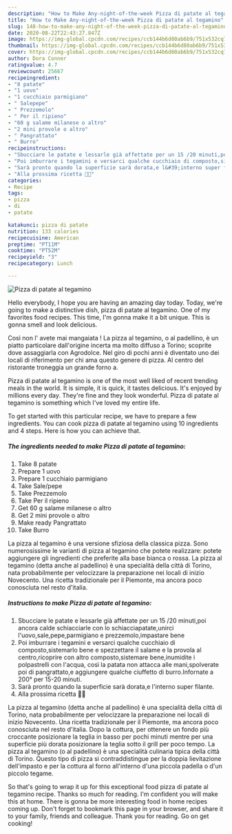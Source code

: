 ```yaml
---
description: "How to Make Any-night-of-the-week Pizza di patate al tegamino"
title: "How to Make Any-night-of-the-week Pizza di patate al tegamino"
slug: 148-how-to-make-any-night-of-the-week-pizza-di-patate-al-tegamino
date: 2020-08-22T22:43:27.847Z
image: https://img-global.cpcdn.com/recipes/ccb144b6d80ab6b9/751x532cq70/pizza-di-patate-al-tegamino-recipe-main-photo.jpg
thumbnail: https://img-global.cpcdn.com/recipes/ccb144b6d80ab6b9/751x532cq70/pizza-di-patate-al-tegamino-recipe-main-photo.jpg
cover: https://img-global.cpcdn.com/recipes/ccb144b6d80ab6b9/751x532cq70/pizza-di-patate-al-tegamino-recipe-main-photo.jpg
author: Dora Conner
ratingvalue: 4.7
reviewcount: 25667
recipeingredient:
- "8 patate"
- "1 uovo"
- "1 cucchiaio parmigiano"
- " Salepepe"
- " Prezzemolo"
- " Per il ripieno"
- "60 g salame milanese o altro"
- "2 mini provole o altro"
- " Pangrattato"
- " Burro"
recipeinstructions:
- "Sbucciare le patate e lessarle già affettate per un 15 /20 minuti,poi ancora calde schiacciarle con lo schiacciapatate,unirci l&#39;uovo,sale,pepe,parmigiano e prezzemolo,impastare bene"
- "Poi imburrare i tegamini e versarci qualche cucchiaio di composto,sistemarlo bene e spezzettare il salame e la provola al centro,ricoprire con altro composto,sistemare bene,inumidite i polpastrelli con l&#39;acqua, così la patata non attacca alle mani,spolverate poi di pangrattato,e aggiungere qualche ciuffetto di burro.Infornate a 200° per 15-20 minuti."
- "Sarà pronto quando la superficie sarà dorata,e l&#39;interno super filante."
- "Alla prossima ricetta 👩‍🍳"
categories:
- Recipe
tags:
- pizza
- di
- patate

katakunci: pizza di patate 
nutrition: 133 calories
recipecuisine: American
preptime: "PT11M"
cooktime: "PT52M"
recipeyield: "3"
recipecategory: Lunch

---
```



![Pizza di patate al tegamino](https://img-global.cpcdn.com/recipes/ccb144b6d80ab6b9/751x532cq70/pizza-di-patate-al-tegamino-recipe-main-photo.jpg)

Hello everybody, I hope you are having an amazing day today. Today, we're going to make a distinctive dish, pizza di patate al tegamino. One of my favorites food recipes. This time, I'm gonna make it a bit unique. This is gonna smell and look delicious.

Così non l&#39; avete mai mangaiata ! La pizza al tegamino, o al padellino, è un piatto particolare dall&#39;origine incerta ma molto diffuso a Torino; scoprite dove assaggiarla con Agrodolce. Nel giro di pochi anni è diventato uno dei locali di riferimento per chi ama questo genere di pizza. Al centro del ristorante troneggia un grande forno a.

Pizza di patate al tegamino is one of the most well liked of recent trending meals in the world. It is simple, it is quick, it tastes delicious. It's enjoyed by millions every day. They're fine and they look wonderful. Pizza di patate al tegamino is something which I've loved my entire life.


To get started with this particular recipe, we have to prepare a few ingredients. You can cook pizza di patate al tegamino using 10 ingredients and 4 steps. Here is how you can achieve that.

<!--inarticleads1-->

##### The ingredients needed to make Pizza di patate al tegamino:

1. Take 8 patate
1. Prepare 1 uovo
1. Prepare 1 cucchiaio parmigiano
1. Take  Sale/pepe
1. Take  Prezzemolo
1. Take  Per il ripieno
1. Get 60 g salame milanese o altro
1. Get 2 mini provole o altro
1. Make ready  Pangrattato
1. Take  Burro


La pizza al tegamino è una versione sfiziosa della classica pizza. Sono numerosissime le varianti di pizza al tegamino che potete realizzare: potete aggiungere gli ingredienti che preferite alla base bianca o rossa. La pizza al tegamino (detta anche al padellino) è una specialità della città di Torino, nata probabilmente per velocizzare la preparazione nei locali di inizio Novecento. Una ricetta tradizionale per il Piemonte, ma ancora poco conosciuta nel resto d&#39;italia. 

<!--inarticleads2-->

##### Instructions to make Pizza di patate al tegamino:

1. Sbucciare le patate e lessarle già affettate per un 15 /20 minuti,poi ancora calde schiacciarle con lo schiacciapatate,unirci l&#39;uovo,sale,pepe,parmigiano e prezzemolo,impastare bene
1. Poi imburrare i tegamini e versarci qualche cucchiaio di composto,sistemarlo bene e spezzettare il salame e la provola al centro,ricoprire con altro composto,sistemare bene,inumidite i polpastrelli con l&#39;acqua, così la patata non attacca alle mani,spolverate poi di pangrattato,e aggiungere qualche ciuffetto di burro.Infornate a 200° per 15-20 minuti.
1. Sarà pronto quando la superficie sarà dorata,e l&#39;interno super filante.
1. Alla prossima ricetta 👩‍🍳


La pizza al tegamino (detta anche al padellino) è una specialità della città di Torino, nata probabilmente per velocizzare la preparazione nei locali di inizio Novecento. Una ricetta tradizionale per il Piemonte, ma ancora poco conosciuta nel resto d&#39;italia. Dopo la cottura, per ottenere un fondo più croccante posizionare la teglia in basso per pochi minuti mentre per una superficie più dorata posizionare la teglia sotto il grill per poco tempo. La pizza al tegamino (o al padellino) è una specialità culinaria tipica della città di Torino. Questo tipo di pizza si contraddistingue per la doppia lievitazione dell&#39;impasto e per la cottura al forno all&#39;interno d&#39;una piccola padella o d&#39;un piccolo tegame. 

So that's going to wrap it up for this exceptional food pizza di patate al tegamino recipe. Thanks so much for reading. I'm confident you will make this at home. There is gonna be more interesting food in home recipes coming up. Don't forget to bookmark this page in your browser, and share it to your family, friends and colleague. Thank you for reading. Go on get cooking!
